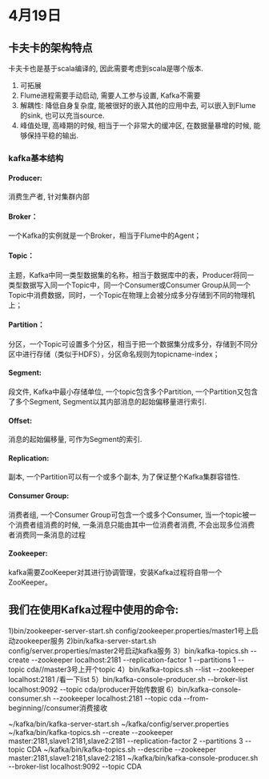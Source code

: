 # **4月19日**

## 卡夫卡的架构特点

卡夫卡也是基于scala编译的, 因此需要考虑到scala是哪个版本.

1. 可拓展
2. Flume进程需要手动启动, 需要人工参与设置, Kafka不需要
3. 解耦性: 降低自身复杂度, 能被很好的嵌入其他的应用中去, 可以嵌入到Flume的sink, 也可以充当source.
4. 峰值处理, 高峰期的时候, 相当于一个非常大的缓冲区, 在数据量暴增的时候, 能够保持平稳的输出.

### kafka基本结构

#### Producer: 

消费生产者, 针对集群内部

#### Broker：

一个Kafka的实例就是一个Broker，相当于Flume中的Agent；

#### Topic：

主题，Kafka中同一类型数据集的名称，相当于数据库中的表，Producer将同一类型数据写入同一个Topic中，同一个Consumer或Consumer Group从同一个Topic中消费数据，同时，一个Topic在物理上会被分成多分存储到不同的物理机上；

#### Partition：

分区，一个Topic可设置多个分区，相当于把一个数据集分成多分，存储到不同分区中进行存储（类似于HDFS），分区命名规则为topicname-index；

#### Segment: 

段文件, Kafka中最小存储单位, 一个topic包含多个Partition, 一个Partition又包含了多个Segment, Segment以其内部消息的起始偏移量进行索引.

#### Offset: 

消息的起始偏移量, 可作为Segment的索引.

#### Replication: 

副本, 一个Partition可以有一个或多个副本, 为了保证整个Kafka集群容错性.

#### Consumer Group: 

消费者组,  一个Consumer Group可包含一个或多个Consumer, 当一个topic被一个消费者组消费的时候, 一条消息只能由其中一位消费者消费, 不会出现多位消费者消费同一条消息的过程

#### Zookeeper: 

kafka需要ZooKeeper对其进行协调管理，安装Kafka过程将自带一个ZooKeeper。

## 我们在使用Kafka过程中使用的命令:

1)bin/zookeeper-server-start.sh config/zookeeper.properties/master1号上启动zookeeper服务
2)bin/kafka-server-start.sh config/server.properties/master2号启动kafka服务
3）bin/kafka-topics.sh --create --zookeeper localhost:2181 --replication-factor 1 --partitions 1 --topic cda//master3号上开个topic
4）bin/kafka-topics.sh --list --zookeeper localhost:2181  /看一下list
5）bin/kafka-console-producer.sh --broker-list localhost:9092 --topic cda/producer开始传数据
6）bin/kafka-console-consumer.sh --zookeeper localhost:2181 --topic cda --from-beginning//consumer消费接收 

 ~/kafka/bin/kafka-server-start.sh ~/kafka/config/server.properties
~/kafka/bin/kafka-topics.sh --create --zookeeper master:2181,slave1:2181,slave2:2181 --replication-factor 2 --partitions 3 --topic CDA
~/kafka/bin/kafka-topics.sh --describe --zookeeper master:2181,slave1:2181,slave2:2181
~/kafka/bin/kafka-console-producer.sh --broker-list localhost:9092 --topic CDA

#  

 